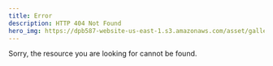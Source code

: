 ```yaml
---
title: Error
description: HTTP 404 Not Found
hero_img: https://dpb587-website-us-east-1.s3.amazonaws.com/asset/gallery/2019-europe-trip/7d9f0bc4-41c7-cc24-1c43-2329a2d4336c~1280.jpg
---
```


Sorry, the resource you are looking for cannot be found.
